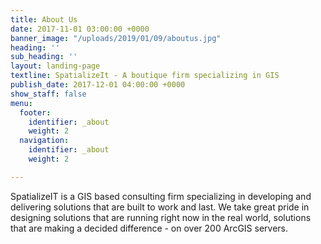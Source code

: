 ```yaml
---
title: About Us
date: 2017-11-01 03:00:00 +0000
banner_image: "/uploads/2019/01/09/aboutus.jpg"
heading: ''
sub_heading: ''
layout: landing-page
textline: SpatializeIt - A boutique firm specializing in GIS
publish_date: 2017-12-01 04:00:00 +0000
show_staff: false
menu:
  footer:
    identifier: _about
    weight: 2
  navigation:
    identifier: _about
    weight: 2

---
```

SpatializeIT is a GIS based consulting firm specializing in developing and delivering solutions that are built to work and last. We take great pride in designing solutions that are running right now in the real world, solutions that are making a decided difference - on over 200 ArcGIS servers. 